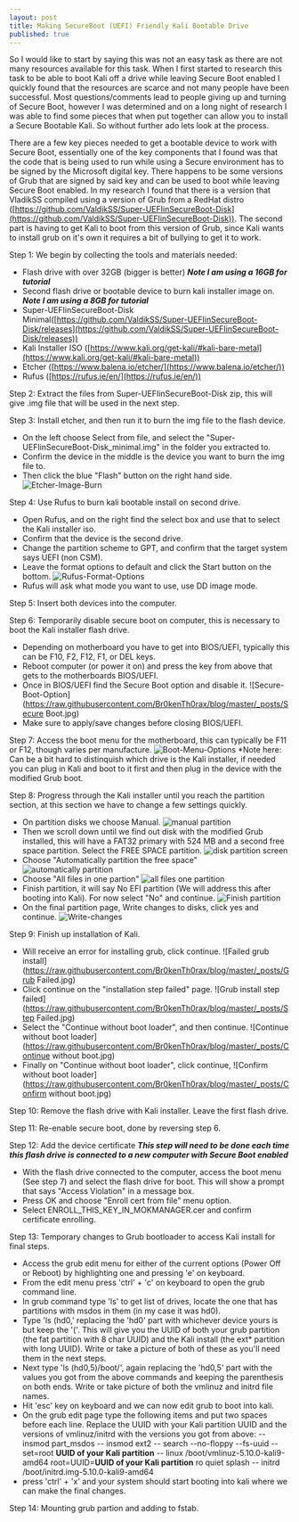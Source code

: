 ```yaml
---
layout: post
title: Making SecureBoot (UEFI) Friendly Kali Bootable Drive
published: true
---
```


So I would like to start by saying this was not an easy task as there are not many resources available for this task. When I first started to research this task to be able to boot Kali off a drive while leaving Secure Boot enabled I quickly found that the resources are scarce and not many people have been successful. Most questions/comments lead to people giving up and turning of Secure Boot, however I was determined and on a long night of research I was able to find some pieces that when put together can allow you to install a Secure Bootable Kali. So without further ado lets look at the process.

There are a few key pieces needed to get a bootable device to work with Secure Boot, essentially one of the key components that I found was that the code that is being used to run while using a Secure environment has to be signed by the Microsoft digital key. There happens to be some versions of Grub that are signed by said key and can be used to boot while leaving Secure Boot enabled. In my research I found that there is a version that VladikSS compiled using a version of Grub from a RedHat distro ([https://github.com/ValdikSS/Super-UEFIinSecureBoot-Disk](https://github.com/ValdikSS/Super-UEFIinSecureBoot-Disk)). The second part is having to get Kali to boot from this version of Grub, since Kali wants to install grub on it's own it requires a bit of bullying to get it to work.

Step 1: We begin by collecting the tools and materials needed:
- Flash drive with over 32GB (bigger is better) _**Note I am using a 16GB for tutorial**_
- Second flash drive or bootable device to burn kali installer image on. _**Note I am using a 8GB for tutorial**_
- Super-UEFIinSecureBoot-Disk Minimal([https://github.com/ValdikSS/Super-UEFIinSecureBoot-Disk/releases](https://github.com/ValdikSS/Super-UEFIinSecureBoot-Disk/releases))
- Kali Installer ISO ([https://www.kali.org/get-kali/#kali-bare-metal](https://www.kali.org/get-kali/#kali-bare-metal))
- Etcher ([https://www.balena.io/etcher/](https://www.balena.io/etcher/))
- Rufus ([https://rufus.ie/en/](https://rufus.ie/en/))

Step 2: Extract the files from Super-UEFIinSecureBoot-Disk zip, this will give .img file that will be used in the next step.

Step 3: Install etcher, and then run it to burn the img file to the flash device.
- On the left choose Select from file, and select the "Super-UEFIinSecureBoot-Disk_minimal.img" in the folder you extracted to. 
- Confirm the device in the middle is the device you want to burn the img file to.
- Then click the blue "Flash" button on the right hand side.
![Etcher-Image-Burn](https://raw.githubusercontent.com/Br0kenTh0rax/blog/master/_posts/Etcher.png)

Step 4: Use Rufus to burn kali bootable install on second drive.
- Open Rufus, and on the right find the select box and use that to select the Kali installer iso.
- Confirm that the device is the second drive.
- Change the partition scheme to GPT, and confirm that the target system says UEFI (non CSM).
- Leave the format options to default and click the Start button on the bottom.
![Rufus-Format-Options](https://raw.githubusercontent.com/Br0kenTh0rax/blog/master/_posts/Rufus.png)
- Rufus will ask what mode you want to use, use DD image mode.

Step 5: Insert both devices into the computer.

Step 6: Temporarily disable secure boot on computer, this is necessary to boot the Kali installer flash drive.
- Depending on motherboard you have to get into BIOS/UEFI, typically this can be F10, F2, F12, F1, or DEL keys.
- Reboot computer (or power it on) and press the key from above that gets to the motherboards BIOS/UEFI.
- Once in BIOS/UEFI find the Secure Boot option and disable it.
![Secure-Boot-Option](https://raw.githubusercontent.com/Br0kenTh0rax/blog/master/_posts/Secure Boot.jpg)
- Make sure to apply/save changes before closing BIOS/UEFI.

Step 7: Access the boot menu for the motherboard, this can typically be F11 or F12, though varies per manufacture.
![Boot-Menu-Options](https://raw.githubusercontent.com/Br0kenTh0rax/blog/master/_posts/Boot%20Menu.jpg)
*Note here: Can be a bit hard to distinquish which drive is the Kali installer, if needed you can plug in Kali and boot to it first and then plug in the device with the modified Grub boot.

Step 8: Progress through the Kali installer until you reach the partition section, at this section we have to change a few settings quickly.
- On partition disks we choose Manual.
![manual partition](https://raw.githubusercontent.com/Br0kenTh0rax/blog/master/_posts/Partition1.jpg)
- Then we scroll down until we find out disk with the modified Grub installed, this will have a FAT32 primary with 524 MB and a second free space partition. Select the FREE SPACE partition.
![disk partition screen](https://raw.githubusercontent.com/Br0kenTh0rax/blog/master/_posts/Partition2.jpg)
- Choose "Automatically partition the free space"
![automatically partition](https://raw.githubusercontent.com/Br0kenTh0rax/blog/master/_posts/Partition3.jpg)
- Choose "All files in one partion"
![all files one partition](https://raw.githubusercontent.com/Br0kenTh0rax/blog/master/_posts/Partition4.jpg)
- Finish partition, it will say No EFI partition (We will address this after booting into Kali). For now select "No" and continue.
![Finish partition](https://raw.githubusercontent.com/Br0kenTh0rax/blog/master/_posts/Partition6.jpg)
- On the final partition page, Write changes to disks, click yes and continue.
![Write-changes](https://raw.githubusercontent.com/Br0kenTh0rax/blog/master/_posts/Partition7.jpg)

Step 9: Finish up installation of Kali.
- Will receive an error for installing grub, click continue.
![Failed grub install](https://raw.githubusercontent.com/Br0kenTh0rax/blog/master/_posts/Grub Failed.jpg)
- Click continue on the "installation step failed" page.
![Grub install step failed](https://raw.githubusercontent.com/Br0kenTh0rax/blog/master/_posts/Step Failed.jpg)
- Select the "Continue without boot loader", and then continue.
![Continue without boot loader](https://raw.githubusercontent.com/Br0kenTh0rax/blog/master/_posts/Continue without boot.jpg)
- Finally on "Continue without boot loader", click continue,
![Confirm without boot loader](https://raw.githubusercontent.com/Br0kenTh0rax/blog/master/_posts/Confirm without boot.jpg)

Step 10: Remove the flash drive with Kali installer. Leave the first flash drive.

Step 11: Re-enable secure boot, done by reversing step 6.

Step 12: Add the device certificate _**This step will need to be done each time this flash drive is connected to a new computer with Secure Boot enabled**_
- With the flash drive connected to the computer, access the boot menu (See step 7) and select the flash drive for boot. This will show a prompt that says "Access Violation" in a message box. 
- Press OK and choose "Enroll cert from file" menu option. 
- Select ENROLL_THIS_KEY_IN_MOKMANAGER.cer and confirm certificate enrolling.

Step 13: Temporary changes to Grub bootloader to access Kali install for final steps.
- Access the grub edit menu for either of the current options (Power Off or Reboot) by highlighting one and pressing 'e' on keyboard.
- From the edit menu press 'ctrl' + 'c' on keyboard to open the grub command line.
- In grub command type 'ls' to get list of drives, locate the one that has partitions with msdos in them (in my case it was hd0).
- Type 'ls (hd0,' replacing the 'hd0' part with whichever device yours is but keep the '('. This will give you the UUID of both your grub partition (the fat partition with 8 char UUID) and the Kali install (the ext* partition with long UUID). Write or take a picture of both of these as you'll need them in the next steps.
- Next type 'ls (hd0,5)/boot/', again replacing the 'hd0,5' part with the values you got from the above commands and keeping the parenthesis on both ends. Write or take picture of both the vmlinuz and initrd file names.
- Hit 'esc' key on keyboard and we can now edit grub to boot into kali.
- On the grub edit page type the following items and put two spaces before each line. Replace the UUID with your Kali partition UUID and the versions of vmlinuz/initrd with the versions you got from above:
-- insmod part_msdos
-- insmod ext2
-- search --no-floppy --fs-uuid --set=root **UUID of your Kali partition**
-- linux /boot/vmlinuz-5.10.0-kali9-amd64 root=UUID=**UUID of your Kali partition** ro  quiet splash
-- initrd /boot/initrd.img-5.10.0-kali9-amd64
- press 'ctrl' + 'x' and your system should start booting into kali where we can make the final changes.

Step 14: Mounting grub partion and adding to fstab.
